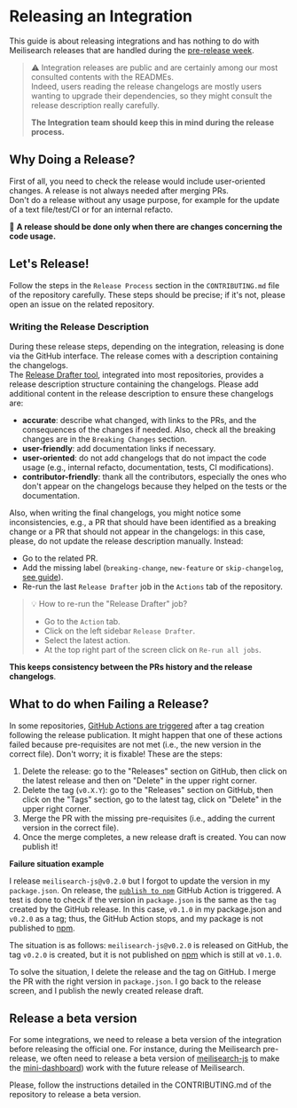 # Releasing an Integration

This guide is about releasing integrations and has nothing to do with Meilisearch releases that are handled during the [pre-release week](./pre-release-week.md).

> ⚠️ Integration releases are public and are certainly among our most consulted contents with the READMEs.<br>
> Indeed, users reading the release changelogs are mostly users wanting to upgrade their dependencies, so they might consult the release description really carefully.
>
> **The Integration team should keep this in mind during the release process.**

## Why Doing a Release?

First of all, you need to check the release would include user-oriented changes. A release is not always needed after merging PRs.<br>
Don't do a release without any usage purpose, for example for the update of a text file/test/CI or for an internal refacto.

📢 **A release should be done only when there are changes concerning the code usage.**

## Let's Release!

Follow the steps in the `Release Process` section in the `CONTRIBUTING.md` file of the repository carefully. These steps should be precise; if it's not, please open an issue on the related repository.

### Writing the Release Description

During these release steps, depending on the integration, releasing is done via the GitHub interface. The release comes with a description containing the changelogs. <br>
The [Release Drafter tool](./release-drafter.md), integrated into most repositories, provides a release description structure containing the changelogs. Please add additional content in the release description to ensure these changelogs are:
- **accurate**: describe what changed, with links to the PRs, and the consequences of the changes if needed. Also, check all the breaking changes are in the `Breaking Changes` section.
- **user-friendly**: add documentation links if necessary.
- **user-oriented**: do not add changelogs that do not impact the code usage (e.g., internal refacto, documentation, tests, CI modifications).
- **contributor-friendly**: thank all the contributors, especially the ones who don't appear on the changelogs because they helped on the tests or the documentation.

Also, when writing the final changelogs, you might notice some inconsistencies, e.g., a PR that should have been identified as a breaking change or a PR that should not appear in the changelogs: in this case, please, do not update the release description manually. Instead:
- Go to the related PR.
- Add the missing label (`breaking-change`, `new-feature` or `skip-changelog`, [see guide](./release-drafter#how-does-the-release-drafter-work)).
- Re-run the last `Release Drafter` job in the `Actions` tab of the repository.

> 💡 How to re-run the "Release Drafter" job?
> - Go to the `Action` tab.
> - Click on the left sidebar `Release Drafter`.
> - Select the latest action.
> - At the top right part of the screen click on `Re-run all jobs`.

**This keeps consistency between the PRs history and the release changelogs**.

## What to do when Failing a Release?

In some repositories, [GitHub Actions are triggered](https://github.com/meilisearch/meilisearch-js/blob/main/.github/workflows/publish.yml) after a tag creation following the release publication. It might happen that one of these actions failed because pre-requisites are not met (i.e., the new version in the correct file). Don't worry; it is fixable! These are the steps:

1. Delete the release: go to the "Releases" section on GitHub, then click on the latest release and then on "Delete" in the upper right corner.
2. Delete the tag (`v0.X.Y`):  go to the "Releases" section on GitHub, then click on the "Tags" section, go to the latest tag, click on "Delete" in the upper right corner.
3. Merge the PR with the missing pre-requisites (i.e., adding the current version in the correct file).
4. Once the merge completes, a new release draft is created. You can now publish it!

**Failure situation example**

I release `meilisearch-js@v0.2.0` but I forgot to update the version in my `package.json`. On release, the [`publish to npm`]((https://github.com/meilisearch/meilisearch-js/blob/main/.github/workflows/publish.yml)) GitHub Action is triggered. A test is done to check if the version in `package.json` is the same as the `tag` created by the GitHub release. In this case, `v0.1.0` in my package.json and `v0.2.0` as a tag; thus, the GitHub Action stops, and my package is not published to [npm](https://www.npmjs.com/).

The situation is as follows: `meilisearch-js@v0.2.0` is released on GitHub, the tag `v0.2.0` is created, but it is not published on [npm](https://www.npmjs.com/) which is still at `v0.1.0`.

To solve the situation, I delete the release and the tag on GitHub. I merge the PR with the right version in `package.json`. I go back to the release screen, and I publish the newly created release draft.

## Release a beta version

For some integrations, we need to release a beta version of the integration before releasing the official one. For instance, during the Meilisearch pre-release, we often need to release a beta version of [meilisearch-js](https://github.com/meilisearch/meilisearch-js) to make the [mini-dashboard](https://github.com/meilisearch/mini-dashboard)) work with the future release of Meilisearch.

Please, follow the instructions detailed in the CONTRIBUTING.md of the repository to release a beta version.
